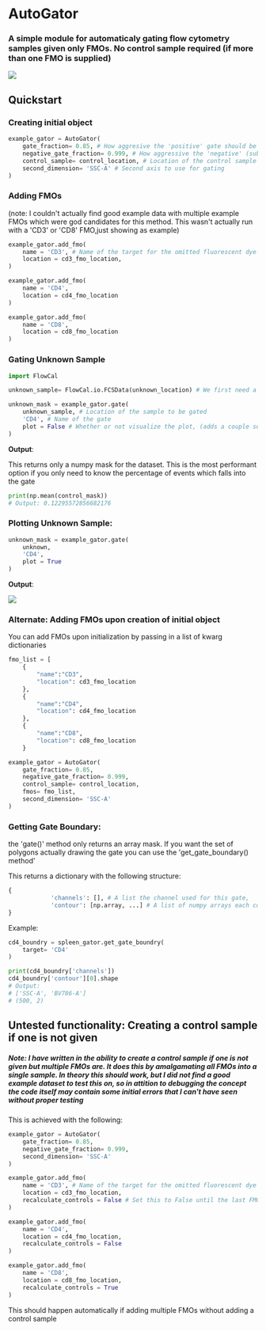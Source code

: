 # AutoGator
### A simple module for automaticaly gating flow cytometry samples given only FMOs. No control sample required (if more than one FMO is supplied)
![](img/AutoGator.png)

## Quickstart

### Creating initial object
```python
example_gator = AutoGator(
    gate_fraction= 0.85, # How aggresive the 'positive' gate should be
    negative_gate_fraction= 0.999, # How aggressive the 'negative' (subtractive) gate should be
    control_sample= control_location, # Location of the control sample
    second_dimension= 'SSC-A' # Second axis to use for gating
)
```

### Adding FMOs
(note:  I couldn't actually find good example data with multiple example FMOs which were god candidates for this method.  This wasn't actually run with a 'CD3' or 'CD8' FMO,just showing as example)

```python
example_gator.add_fmo(
    name = 'CD3', # Name of the target for the omitted fluorescent dye
    location = cd3_fmo_location,
)

example_gator.add_fmo(
    name = 'CD4', 
    location = cd4_fmo_location
)

example_gator.add_fmo(
    name = 'CD8', 
    location = cd8_fmo_location
)
```

### Gating Unknown Sample
```python
import FlowCal

unknown_sample= FlowCal.io.FCSData(unknown_location) # We first need a FlowCal object of the sample to gate

unknown_mask = example_gator.gate(
    unknown_sample, # Location of the sample to be gated
    'CD4', # Name of the gate
    plot = False # Whether or not visualize the plot, (adds a couple seconds to execution time, and only works in Jupyter Kernel)
)
```

**Output**:

This returns only a numpy mask for the dataset.  This is the most performant option if you only need to know the percentage of events which falls into the gate

```python
print(np.mean(control_mask))
# Output: 0.12295572856682176
```

### Plotting Unknown Sample:
```python
unknown_mask = example_gator.gate(
    unknown,
    'CD4',
    plot = True
)
```
**Output**:

![](img/example_output.png)

### Alternate: Adding FMOs upon creation of initial object
You can add FMOs upon initialization by passing in a list of kwarg dictionaries

```python
fmo_list = [
    {
        "name":"CD3",
        "location": cd3_fmo_location
    },
    {
        "name":"CD4",
        "location": cd4_fmo_location
    },
    {
        "name":"CD8",
        "location": cd8_fmo_location
    }

example_gator = AutoGator(
    gate_fraction= 0.85,
    negative_gate_fraction= 0.999,
    control_sample= control_location,
    fmos= fmo_list,
    second_dimension= 'SSC-A'
)
```

### Getting Gate Boundary:
the 'gate()' method only returns an array mask.  If you want the set of polygons actually drawing the gate you can use the 'get_gate_boundary() method'

This returns a dictionary with the following structure:
```python 
{
            'channels': [], # A list the channel used for this gate,
            'contour': [np.array, ...] # A list of numpy arrays each corresponding to a polygon gate, with shape (n,2).  (With proper parameter tuning, this should ideally have a length of 1)
}
```

Example:
```python
cd4_boundry = spleen_gator.get_gate_boundry(
    target= 'CD4'
)

print(cd4_boundry['channels'])
cd4_boundry['contour'][0].shape
# Output:
# ['SSC-A', 'BV786-A']
# (500, 2)
```

## Untested functionality: Creating a control sample if one is not given

##### **Note:** I have written in the ability to create a control sample if one is not given but multiple FMOs are.  It does this by amalgamating all FMOs into a single sample. In theory this should work, but I did not find a good example dataset to test this on, so in attition to debugging the concept the code itself may contain some initial errors that I can't have seen without proper testing

This is achieved with the following:

```python
example_gator = AutoGator(
    gate_fraction= 0.85,
    negative_gate_fraction= 0.999,
    second_dimension= 'SSC-A'
)

example_gator.add_fmo(
    name = 'CD3', # Name of the target for the omitted fluorescent dye
    location = cd3_fmo_location,
    recalculate_controls = False # Set this to False until the last FMO is added
)

example_gator.add_fmo(
    name = 'CD4', 
    location = cd4_fmo_location,
    recalculate_controls = False
)

example_gator.add_fmo(
    name = 'CD8', 
    location = cd8_fmo_location,
    recalculate_controls = True
)
```

This should happen automatically if adding multiple FMOs without adding a control sample
